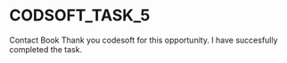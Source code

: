 # CODSOFT_TASK_5
Contact Book
  Thank you codesoft for this opportunity. I have succesfully completed the task.
